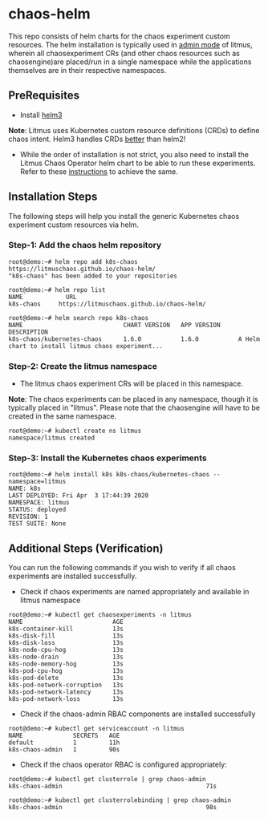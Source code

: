 # chaos-helm
This repo consists of helm charts for the chaos experiment custom resources. The helm installation is typically used in [admin mode](https://docs.litmuschaos.io/docs/admin-mode/) of litmus, wherein all chaosexperiment CRs (and other chaos resources such as chaosengine)are placed/run in a single namespace while the applications themselves are in their respective namespaces. 

## PreRequisites

- Install [helm3](https://helm.sh/docs/intro/install/)  

**Note**: Litmus uses Kubernetes custom resource definitions (CRDs) to define chaos intent. Helm3 handles CRDs [better](https://helm.sh/docs/chart_best_practices/custom_resource_definitions/#helm) than helm2!

- While the order of installation is not strict, you also need to install the Litmus Chaos Operator helm chart to be able to
  run these experiments. Refer to these [instructions](https://github.com/litmuschaos/litmus-helm/blob/master/README.md) to achieve 
  the same. 

## Installation Steps 

The following steps will help you install the generic Kubernetes chaos experiment custom resources via helm.

### Step-1: Add the chaos helm repository

```
root@demo:~# helm repo add k8s-chaos https://litmuschaos.github.io/chaos-helm/
"k8s-chaos" has been added to your repositories
```

```
root@demo:~# helm repo list
NAME            URL                                       
k8s-chaos     https://litmuschaos.github.io/chaos-helm/
```

```
root@demo:~# helm search repo k8s-chaos
NAME                            CHART VERSION   APP VERSION     DESCRIPTION
k8s-chaos/kubernetes-chaos      1.6.0           1.6.0           A Helm chart to install litmus chaos experiment...
```

### Step-2: Create the litmus namespace 

- The litmus chaos experiment CRs will be placed in this namespace. 

**Note**: The chaos experiments can be placed in any namespace, though it is typically placed in "litmus". 
 Please note that the chaosengine will have to be created in the same namespace. 

```
root@demo:~# kubectl create ns litmus 
namespace/litmus created
```

### Step-3: Install the Kubernetes chaos experiments

```
root@demo:~# helm install k8s k8s-chaos/kubernetes-chaos --namespace=litmus
NAME: k8s
LAST DEPLOYED: Fri Apr  3 17:44:39 2020
NAMESPACE: litmus
STATUS: deployed
REVISION: 1
TEST SUITE: None
```

## Additional Steps (Verification)

You can run the following commands if you wish to verify if all chaos experiments are installed successfully.

- Check if chaos experiments are named appropriately and available in litmus namespace

```
root@demo:~# kubectl get chaosexperiments -n litmus
NAME                         AGE
k8s-container-kill           13s
k8s-disk-fill                13s
k8s-disk-loss                13s
k8s-node-cpu-hog             13s
k8s-node-drain               13s
k8s-node-memory-hog          13s
k8s-pod-cpu-hog              13s
k8s-pod-delete               13s
k8s-pod-network-corruption   13s
k8s-pod-network-latency      13s
k8s-pod-network-loss         13s

```

- Check if the chaos-admin RBAC components are installed successfully 

```
root@demo:~# kubectl get serviceaccount -n litmus
NAME              SECRETS   AGE
default           1         11h
k8s-chaos-admin   1         90s
```

- Check if the chaos operator RBAC is configured appropriately: 

```
root@demo:~# kubectl get clusterrole | grep chaos-admin
k8s-chaos-admin                                        71s
```

```
root@demo:~# kubectl get clusterrolebinding | grep chaos-admin
k8s-chaos-admin                                        98s
```

